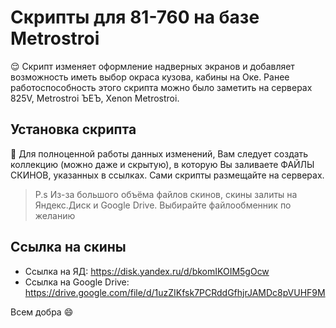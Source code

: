 # Скрипты для 81-760 на базе Metrostroi

😌 Скрипт изменяет оформление надверных экранов и добавляет возможность иметь выбор окраса кузова, кабины на Оке.
Ранее работоспособность этого скрипта можно было заметить на серверах 825V, Metrostroi ЪЕЪ, Xenon Metrostroi.

## Установка скрипта
🧐 Для полноценной работы данных изменений, Вам следует создать коллекцию (можно даже и скрытую), в которую Вы заливаете ФАЙЛЫ СКИНОВ, указанных в ссылках. Сами скрипты размещайте на серверах.

> P.s Из-за большого объёма файлов скинов, скины залиты на Яндекс.Диск и Google Drive. Выбирайте файлообменник по желанию

## Ссылка на скины

- Ссылка на ЯД: https://disk.yandex.ru/d/bkomIKOIM5gOcw
- Ссылка на Google Drive: https://drive.google.com/file/d/1uzZIKfsk7PCRddGfhjrJAMDc8pVUHF9M

Всем добра 😄
